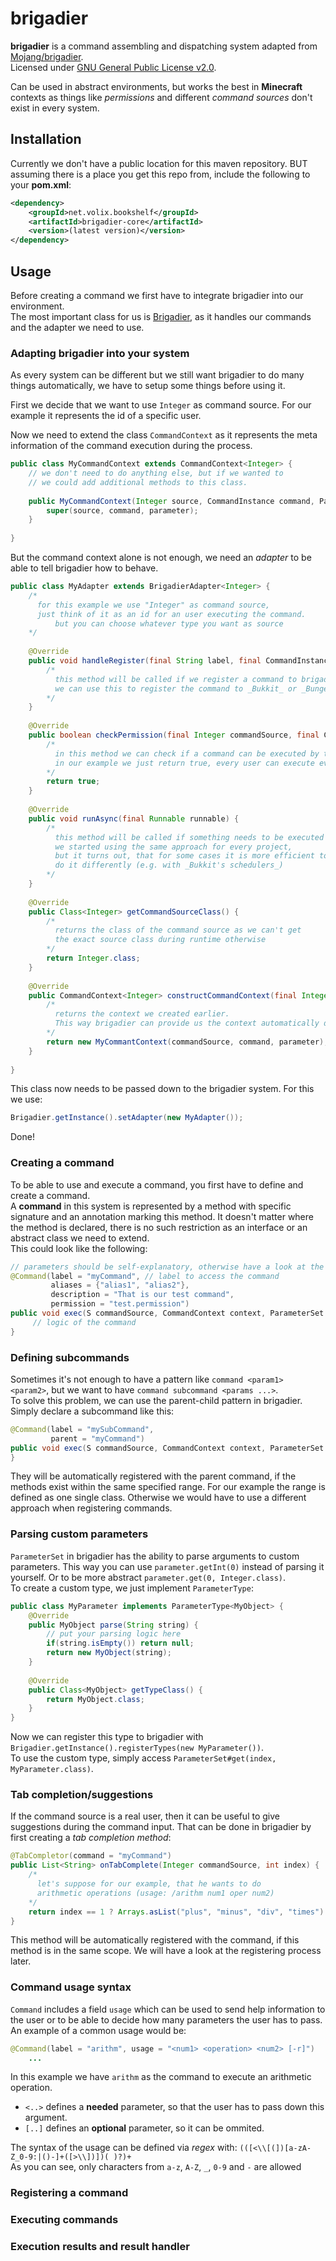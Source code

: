 # brigadier

**brigadier** is a command assembling and dispatching system adapted from [Mojang/brigadier](https://github.com/Mojang/brigadier).  
Licensed under [GNU General Public License v2.0](https://github.com/volixdev/bookshelf/blob/master/LICENSE.md).  

Can be used in abstract environments, but works the best in **Minecraft** contexts as things like _permissions_ and different _command sources_ don't exist in every system.

## Installation

Currently we don't have a public location for this maven repository.
BUT assuming there is a place you get this repo from, include the following to your **pom.xml**:

```xml
<dependency>
    <groupId>net.volix.bookshelf</groupId>
    <artifactId>brigadier-core</artifactId>
    <version>(latest version)</version>
</dependency>
```

## Usage

Before creating a command we first have to integrate brigadier into our environment.  
The most important class for us is [Brigadier](https://github.com/volixdev/bookshelf/blob/master/brigadier-core/src/main/java/net/volix/brigadier/Brigadier.java), as it handles our commands and the adapter we need to use.

### Adapting brigadier into your system

As every system can be different but we still want brigadier to do many things automatically, we have to setup some things before using it.  

First we decide that we want to use `Integer` as command source. For our example it represents the id of a specific user.  

Now we need to extend the class `CommandContext` as it represents the meta information of the command execution during the process.

```java
public class MyCommandContext extends CommandContext<Integer> {
	// we don't need to do anything else, but if we wanted to
	// we could add additional methods to this class.
	
	public MyCommandContext(Integer source, CommandInstance command, ParameterSet parameter) {
		super(source, command, parameter);
	}
	
}
```

But the command context alone is not enough, we need an *adapter*  to be able to tell brigadier how to behave.

```java
public class MyAdapter extends BrigadierAdapter<Integer> {
	/*
	  for this example we use "Integer" as command source, 
	  just think of it as an id for an user executing the command.
          but you can choose whatever type you want as source
	*/
	
	@Override
	public void handleRegister(final String label, final CommandInstance command) {
		/*
		  this method will be called if we register a command to brigadier
		  we can use this to register the command to _Bukkit_ or _BungeeCord_ for example
		*/
	}
	
	@Override
	public boolean checkPermission(final Integer commandSource, final CommandInstance command) {
		/*
		  in this method we can check if a command can be executed by the giving command source
		  in our example we just return true, every user can execute every command therefore
		*/
		return true;
	}
	
	@Override
	public void runAsync(final Runnable runnable) {
		/*
		  this method will be called if something needs to be executed asynchronously.
		  we started using the same approach for every project, 
		  but it turns out, that for some cases it is more efficient to 
		  do it differently (e.g. with _Bukkit's schedulers_)
		*/
	}
	
	@Override
	public Class<Integer> getCommandSourceClass() {
		/*
		  returns the class of the command source as we can't get 
		  the exact source class during runtime otherwise
		*/
		return Integer.class;
	}
	
	@Override
	public CommandContext<Integer> constructCommandContext(final Integer commandSource, final CommandInstance command, final ParameterSet parameter) {
		/*
		  returns the context we created earlier. 
		  This way brigadier can provide us the context automatically during execution
		*/
		return new MyCommantContext(commandSource, command, parameter);
	}
	
}
```

This class now needs to be passed down to the brigadier system. For this we use:
```java
Brigadier.getInstance().setAdapter(new MyAdapter());
```

Done!

### Creating a command

To be able to use and execute a command, you first have to define and create a command.  
A **command** in this system is represented by a method with specific signature and an annotation marking this method. It doesn't matter where the method is declared, there is no such restriction as an interface or an abstract class we need to extend.  
This could look like the following:

```java
// parameters should be self-explanatory, otherwise have a look at the source code
@Command(label = "myCommand", // label to access the command
         aliases = {"alias1", "alias2"},
         description = "That is our test command",
         permission = "test.permission")
public void exec(S commandSource, CommandContext context, ParameterSet parameter) {
     // logic of the command
}
```

### Defining subcommands

Sometimes it's not enough to have a pattern like `command <param1> <param2>`, but we want to have `command subcommand <params ...>`.  
To solve this problem, we can use the parent-child pattern in brigadier.  
Simply declare a subcommand like this:

```java
@Command(label = "mySubCommand",
         parent = "myCommand")
public void exec(S commandSource, CommandContext context, ParameterSet parameter) {
}
```

They will be automatically registered with the parent command, if the methods exist within the same specified range. For our example the range is defined as one single class. Otherwise we would have to use a different approach when registering commands.

### Parsing custom parameters

`ParameterSet` in brigadier has the ability to parse arguments to custom parameters. This way you can use `parameter.getInt(0)` instead of parsing it yourself. Or to be more abstract `parameter.get(0, Integer.class)`.  
To create a custom type, we just implement `ParameterType`:

```java
public class MyParameter implements ParameterType<MyObject> {
	@Override
	public MyObject parse(String string) {
		// put your parsing logic here
		if(string.isEmpty()) return null;
		return new MyObject(string);
	}
	
	@Override
	public Class<MyObject> getTypeClass() {
		return MyObject.class;
	}
}
```

Now we can register this type to brigadier with `Brigadier.getInstance().registerTypes(new MyParameter())`.  
To use the custom type, simply access `ParameterSet#get(index, MyParameter.class)`.

### Tab completion/suggestions

If the command source  is a real user, then it can be useful to give suggestions during the command input. That can be done in brigadier by first creating a _tab completion method_:

```java
@TabCompletor(command = "myCommand")
public List<String> onTabComplete(Integer commandSource, int index) {
	/* 
	  let's suppose for our example, that he wants to do 
	  arithmetic operations (usage: /arithm num1 oper num2)
	*/
	return index == 1 ? Arrays.asList("plus", "minus", "div", "times") : new ArrayList<>();
}
```

This method will be automatically registered with the command, if this method is in the same scope. We will have a look at the registering process later.

### Command usage syntax

`Command` includes a field `usage` which can be used to send help information to the user or to be able to decide how many parameters the user has to pass.  
An example of a common usage would be:
```java
@Command(label = "arithm", usage = "<num1> <operation> <num2> [-r]")
	...
```

In this example we have `arithm` as the command to execute an arithmetic operation.  
- `<..>` defines a **needed** parameter, so that the user has to pass down this argument.  
- `[..]` defines an **optional** parameter, so it can be ommited.  

The syntax of the usage can be defined via _regex_ with: `(([<\\[(])[a-zA-Z_0-9:|()-]+([>\\])])( )?)+`  
As you can see, only characters from `a-z`, `A-Z`, `_`, `0-9` and `-` are allowed

### Registering a command

### Executing commands

### Execution results and result handler
